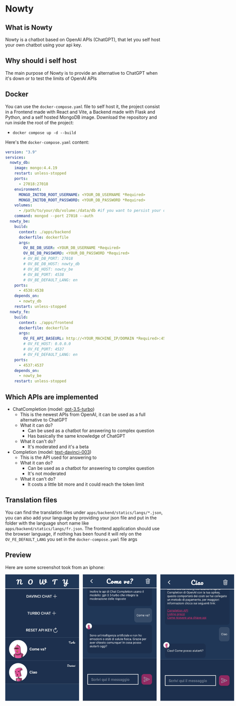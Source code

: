 # Nowty

## What is Nowty

Nowty is a chatbot based on OpenAI APIs (ChatGPT), that let you self host your own chatbot using your api key.

## Why should i self host

The main purpose of Nowty is to provide an alternative to ChatGPT when it's down or to test the limits of OpenAI APIs

## Docker

You can use the `docker-compose.yaml` file to self host it, the project consist in a Frontend made with React and Vite, a Backend made with Flask and Python, and a self hosted MongoDB image.
Download the repository and run inside the root of the project:

- `docker compose up -d --build`

Here's the `docker-compose.yaml` content:

```yaml
version: "3.9"
services:
  nowty_db:
    image: mongo:4.4.19
    restart: unless-stopped
    ports:
      - 27018:27018
    environment:
      MONGO_INITDB_ROOT_USERNAME: <YOUR_DB_USERNAME *Required>
      MONGO_INITDB_ROOT_PASSWORD: <YOUR_DB_PASSWORD *Required>
    volumes:
      - /path/to/your/db/volume:/data/db #if you want to persist your datas
    command: mongod --port 27018 --auth
  nowty_be:
    build:
      context: ./apps/backend
      dockerfile: dockerfile
      args:
        OV_BE_DB_USER: <YOUR_DB_USERNAME *Required>
        OV_BE_DB_PASSWORD: <YOUR_DB_PASSWORD *Required>
        # OV_BE_DB_PORT: 27018
        # OV_BE_DB_HOST: nowty_db
        # OV_BE_HOST: nowty_be
        # OV_BE_PORT: 4538
        # OV_BE_DEFAULT_LANG: en
    ports:
      - 4538:4538
    depends_on:
      - nowty_db
    restart: unless-stopped
  nowty_fe:
    build:
      context: ./apps/frontend
      dockerfile: dockerfile
      args:
        OV_FE_API_BASEURL: http://<YOUR_MACHINE_IP/DOMAIN *Required>:4538/api
        # OV_FE_HOST: 0.0.0.0
        # OV_FE_PORT: 4537
        # OV_FE_DEFAULT_LANG: en
    ports:
      - 4537:4537
    depends_on:
      - nowty_be
    restart: unless-stopped
```

## Which APIs are implemented

- ChatCompletion (model: [gpt-3.5-turbo](https://platform.openai.com/docs/guides/chat/chat-completions-beta))
  - This is the newest APIs from OpenAI, it can be used as a full alternative to ChatGPT
  - What it can do?
    - Can be used as a chatbot for answering to complex question
    - Has basically the same knowledge of ChatGPT
  - What it can't do?
    - It's moderated and it's a beta
- Completion (model: [text-davinci-003](https://platform.openai.com/examples/default-qa))
  - This is the API used for answering to
  - What it can do?
    - Can be used as a chatbot for answering to complex question
    - It's not moderated
  - What it can't do?
    - It costs a little bit more and it could reach the token limit

## Translation files

You can find the translation files under `apps/backend/statics/langs/*.json`, you can also add your language by providing your json file and put in the folder with the language short name like `apps/backend/statics/langs/fr.json`.
The frontend application should use the browser language, if nothing has been found it will rely on the `OV_FE_DEFAULT_LANG` you set in the `docker-compose.yaml` file args

## Preview

Here are some screenshot took from an iphone:

<div style='display: flex; gap: 12px;'>
  <img style='height: 400px;' src='images/chats.jpeg'>
  <img style='height: 400px;' src='images/turbo.jpeg'>
  <img style='height: 400px;' src='images/davinci.jpeg'>
</div>
